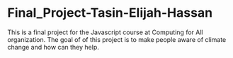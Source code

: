 # Final_Project-Tasin-Elijah-Hassan
This is a final project for the Javascript course at Computing for All organization. The goal of of this project is to make people aware of climate change and how can they help.
